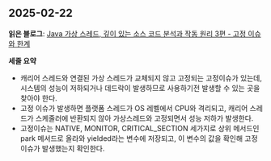 ## 2025-02-22
**읽은 블로그**: [Java 가상 스레드, 깊이 있는 소스 코드 분석과 작동 원리 3편 - 고정 이슈와 한계](https://techblog.lycorp.co.jp/ko/about-java-virtual-thread-3)

**세줄 요약**
- 캐리어 스레드와 연결된 가상 스레드가 교체되지 않고 고정되는 고정이슈가 있는데, 시스템의 성능이 저하되거나 데드락이 발생하므로 사용하기전 발생할 수 있는 곳을 찾아야 한다.
- 고정 이슈가 발생하면 플랫폼 스레드가 OS 레벨에서 CPU와 격리되고, 캐리어 스레드가 스케줄러에 반환되지 않아 가상스레드와 고정되면서 성능 저하가 발생한다.
- 고정이슈는 NATIVE, MONITOR, CRITICAL_SECTION 세가지로 상위 메서드인 park 메서드로 올라와 yielded라는 변수에 저장되고, 이 변수의 값을 확인해 고정 이슈가 발생했는지 확인한다.


